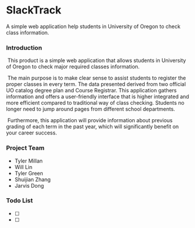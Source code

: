 # SlackTrack

A simple web application help students in University of Oregon to check class information.

### Introduction

​	This product is a simple web application that allows students in University of Oregon to check major required classes information.

​	The main purpose is to make clear sense to assist students to register the
proper classes in every term. The data presented derived from two official UO
catalog degree plan and Course Registrar. This application gathers information
and offers a user-friendly interface that is higher integrated and more efficient compared to traditional way of class checking. Students no longer need to jump around pages from different school departments.

​	Furthermore, this application will provide information about previous grading of each term in the past year, which will significantly benefit on your career success.

### Project Team

- Tyler Millan
- Will Lin
- Tyler Green
- Shuijian Zhang
- Jarvis Dong

### Todo List

- [ ] 
- [ ] 





